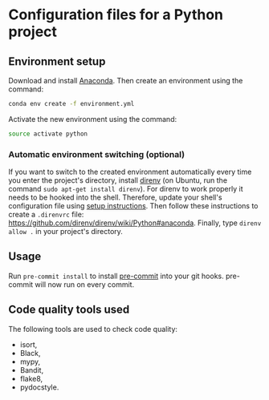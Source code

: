 # Configuration files for a Python project

## Environment setup

Download and install [Anaconda](https://www.anaconda.com/download/). Then create an environment using the command:

```bash
conda env create -f environment.yml
```

Activate the new environment using the command:

```bash
source activate python
```

### Automatic environment switching (optional)

If you want to switch to the created environment automatically every time you enter the project's directory, install [direnv](https://direnv.net/) (on Ubuntu, run the command `sudo apt-get install direnv`). For direnv to work properly it needs to be hooked into the shell. Therefore, update your shell's configuration file using [setup instructions](https://github.com/direnv/direnv#setup). Then follow these instructions to create a `.direnvrc` file: <https://github.com/direnv/direnv/wiki/Python#anaconda>. Finally, type `direnv allow .` in your project's directory.

## Usage

Run `pre-commit install` to install [pre-commit](https://pre-commit.com/) into your git hooks. pre-commit will now run on every commit.

## Code quality tools used

The following tools are used to check code quality:

- isort,
- Black,
- mypy,
- Bandit,
- flake8,
- pydocstyle.
